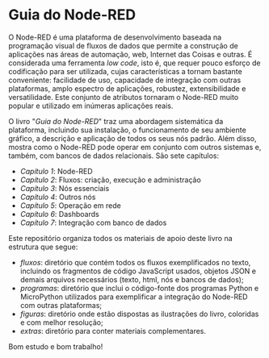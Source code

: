 # Guia do Node-RED

O Node-RED é uma plataforma de desenvolvimento baseada na programação visual de fluxos de dados que permite a construção de aplicações nas áreas de automação, web, Internet das Coisas e outras. É considerada uma ferramenta _low code_, isto é, que requer pouco esforço de codificação para ser utilizada, cujas características a tornam bastante conveniente: facilidade de uso, capacidade de integração com outras plataformas, amplo espectro de aplicações, robustez, extensibilidade e versatilidade. Este conjunto de atributos tornaram o Node-RED muito popular e utilizado em inúmeras aplicações reais.

O livro "*Guia do Node-RED*" traz uma abordagem sistemática da plataforma, incluindo sua instalação, o funcionamento de seu ambiente gráfico, a descrição e aplicação de todos os seus nós padrão. Além disso, mostra como o Node-RED pode operar em conjunto com outros sistemas e, também, com bancos de dados relacionais. São sete capítulos:

* *Capítulo 1*: Node-RED
* *Capítulo 2*: Fluxos: criação, execução e administração 
* *Capítulo 3*: Nós essenciais
* *Capítulo 4*: Outros nós
* *Capítulo 5*: Operação em rede
* *Capítulo 6*: Dashboards
* *Capítulo 7*: Integração com banco de dados

Este repositório organiza todos os materiais de apoio deste livro na estrutura que segue:

* *fluxos*: diretório que contém todos os fluxos exemplificados no texto, incluindo os fragmentos de código JavaScript usados, objetos JSON e demais arquivos necessários (texto, html, nós e bancos de dados);
* *programas*: diretório que inclui o código-fonte dos programas Python e MicroPython utilizados para exemplificar a integração do Node-RED com outras plataformas;
* *figuras*: diretório onde estão dispostas as ilustrações do livro, coloridas e com melhor resolução;
* *extras*: diretório para conter materiais complementares.

Bom estudo e bom trabalho!
